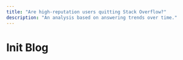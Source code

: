 ```yaml
---  
title: "Are high-reputation users quitting Stack Overflow?"  
description: "An analysis based on answering trends over time."  
---  
```


# Init Blog
